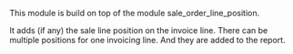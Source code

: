 This module is build on top of the module sale_order_line_position.

It adds (if any) the sale line position on the invoice line. There can
be multiple positions for one invoicing line. And they are added to the
report.
